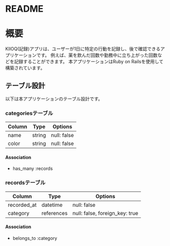 # README

# 概要
KIlOQ(記録)アプリは、ユーザーが1日に特定の行動を記録し、後で確認できるアプリケーションです。
例えば、薬を飲んだ回数や勤務中に立ち上がった回数などを記録することができます。
本アプリケーションはRuby on Railsを使用して構築されています。

## テーブル設計
以下は本アプリケーションのテーブル設計です。

### categoriesテーブル
| Column             | Type   | Options     |
| ------------------ | ------ | ----------- |
| name               | string | null: false |
| color              | string | null: false |

#### Association
- has_many :records

### recordsテーブル
| Column             | Type       | Options     |
| ------------------ | ---------- | ----------- |
| recorded_at        | datetime   | null: false |
| category           | references | null: false, foreign_key: true |

#### Association
- belongs_to :category